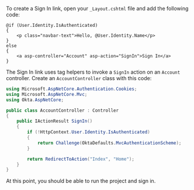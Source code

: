 To create a Sign In link, open your `_Layout.cshtml` file and add the following code:

```cshtml
@if (User.Identity.IsAuthenticated)
{
    <p class="navbar-text">Hello, @User.Identity.Name</p>
}
else
{
    <a asp-controller="Account" asp-action="SignIn">Sign In</a>
}
```

The Sign In link uses tag helpers to invoke a `SignIn` action on an `Account` controller. Create an `AccountController` class with this code:

```csharp
using Microsoft.AspNetCore.Authentication.Cookies;
using Microsoft.AspNetCore.Mvc;
using Okta.AspNetCore;

public class AccountController : Controller
{
    public IActionResult SignIn()
    {
        if (!HttpContext.User.Identity.IsAuthenticated)
        {
            return Challenge(OktaDefaults.MvcAuthenticationScheme);
        }

        return RedirectToAction("Index", "Home");
    }
}
```

At this point, you should be able to run the project and sign in.
